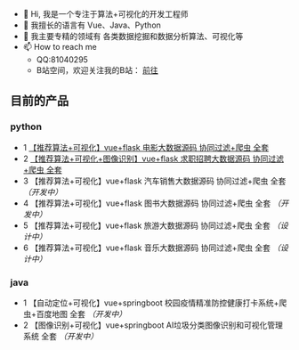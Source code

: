 - 👋 Hi, 我是一个专注于算法+可视化的开发工程师
- 👀 我擅长的语言有  Vue、Java、Python
- 🌱 我主要专精的领域有 各类数据挖掘和数据分析算法、可视化等
- 📫 How to reach me 
  - QQ:81040295
  - B站空间，欢迎关注我的B站： [前往](https://space.bilibili.com/1583208775?spm_id_from=333.1007.0.0)

## 目前的产品
### python
- 1 [【推荐算法+可视化】vue+flask 电影大数据源码 协同过滤+爬虫 全套](https://www.bilibili.com/video/BV1R34y1C7N5?share_source=copy_web)
- 2 [【推荐算法+可视化+图像识别】vue+flask 求职招聘大数据源码 协同过滤+爬虫 全套](https://www.bilibili.com/video/BV19S4y1S7pX?share_source=copy_web)
- 3 【推荐算法+可视化】vue+flask 汽车销售大数据源码 协同过滤+爬虫 全套 *（开发中）*
- 4 【推荐算法+可视化】vue+flask 图书大数据源码 协同过滤+爬虫 全套 *（开发中）*
- 5 【推荐算法+可视化】vue+flask 旅游大数据源码 协同过滤+爬虫 全套 *（设计中）*
- 6 【推荐算法+可视化】vue+flask 音乐大数据源码 协同过滤+爬虫 全套 *（设计中）*

### java
- 1 【自动定位+可视化】vue+springboot 校园疫情精准防控健康打卡系统+爬虫+百度地图 全套 *（开发中）*
- 2 【图像识别+可视化】vue+springboot AI垃圾分类图像识别和可视化管理系统 全套 *（开发中）*
